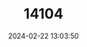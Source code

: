 ---
title: "14104"
category: "Myopus schisticolor"
draft: false
date: 2024-02-22 13:03:50
languages:
  Spanish; Castilian: ["Léming De Bosque"]
  French: ["Lemming De Foret"]
  Mongolian: ["Oin Hövhöljin", "Taigyn Hövdnii Hövhöljin"]
  English: ["Wood Lemming"]
---